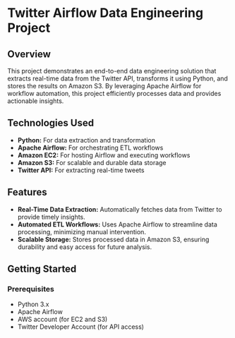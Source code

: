 # Twitter Airflow Data Engineering Project

## Overview

This project demonstrates an end-to-end data engineering solution that extracts real-time data from the Twitter API, transforms it using Python, and stores the results on Amazon S3. By leveraging Apache Airflow for workflow automation, this project efficiently processes data and provides actionable insights.

## Technologies Used

- **Python:** For data extraction and transformation
- **Apache Airflow:** For orchestrating ETL workflows
- **Amazon EC2:** For hosting Airflow and executing workflows
- **Amazon S3:** For scalable and durable data storage
- **Twitter API:** For extracting real-time tweets

## Features

- **Real-Time Data Extraction:** Automatically fetches data from Twitter to provide timely insights.
- **Automated ETL Workflows:** Uses Apache Airflow to streamline data processing, minimizing manual intervention.
- **Scalable Storage:** Stores processed data in Amazon S3, ensuring durability and easy access for future analysis.

## Getting Started

### Prerequisites

- Python 3.x
- Apache Airflow
- AWS account (for EC2 and S3)
- Twitter Developer Account (for API access)
